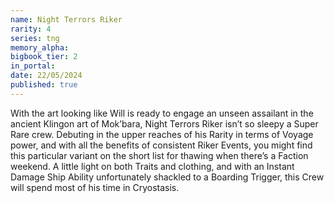 ```yaml
---
name: Night Terrors Riker
rarity: 4
series: tng
memory_alpha:
bigbook_tier: 2
in_portal:
date: 22/05/2024
published: true
---
```


With the art looking like Will is ready to engage an unseen assailant in the ancient Klingon art of Mok’bara, Night Terrors Riker isn’t so sleepy a Super Rare crew. Debuting in the upper reaches of his Rarity in terms of Voyage power, and with all the benefits of consistent Riker Events, you might find this particular variant on the short list for thawing when there’s a Faction weekend. A little light on both Traits and clothing, and with an Instant Damage Ship Ability unfortunately shackled to a Boarding Trigger, this Crew will spend most of his time in Cryostasis.
